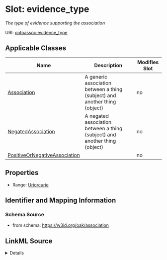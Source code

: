 

# Slot: evidence_type


_The type of evidence supporting the association_



URI: [ontoassoc:evidence_type](https://w3id.org/oak/association/evidence_type)



<!-- no inheritance hierarchy -->





## Applicable Classes

| Name | Description | Modifies Slot |
| --- | --- | --- |
| [Association](Association.md) | A generic association between a thing (subject) and another thing (object) |  no  |
| [NegatedAssociation](NegatedAssociation.md) | A negated association between a thing (subject) and another thing (object) |  no  |
| [PositiveOrNegativeAssociation](PositiveOrNegativeAssociation.md) |  |  no  |







## Properties

* Range: [Uriorcurie](Uriorcurie.md)





## Identifier and Mapping Information







### Schema Source


* from schema: https://w3id.org/oak/association




## LinkML Source

<details>
```yaml
name: evidence_type
description: The type of evidence supporting the association
from_schema: https://w3id.org/oak/association
rank: 1000
alias: evidence_type
domain_of:
- PositiveOrNegativeAssociation
range: uriorcurie

```
</details>